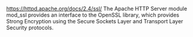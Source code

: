 https://httpd.apache.org/docs/2.4/ssl/
The Apache HTTP Server module mod_ssl provides an interface to the OpenSSL library, which provides Strong Encryption using the Secure Sockets Layer and Transport Layer Security protocols.